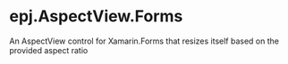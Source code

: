 # epj.AspectView.Forms
An AspectView control for Xamarin.Forms that resizes itself based on the provided aspect ratio
